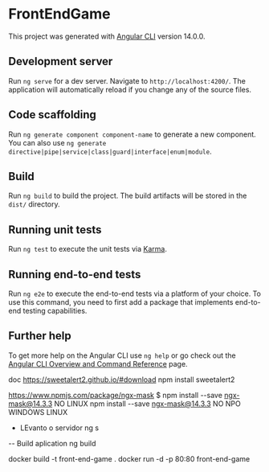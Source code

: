 # FrontEndGame

This project was generated with [Angular CLI](https://github.com/angular/angular-cli) version 14.0.0.

## Development server

Run `ng serve` for a dev server. Navigate to `http://localhost:4200/`. The application will automatically reload if you change any of the source files.

## Code scaffolding

Run `ng generate component component-name` to generate a new component. You can also use `ng generate directive|pipe|service|class|guard|interface|enum|module`.

## Build

Run `ng build` to build the project. The build artifacts will be stored in the `dist/` directory.

## Running unit tests

Run `ng test` to execute the unit tests via [Karma](https://karma-runner.github.io).

## Running end-to-end tests

Run `ng e2e` to execute the end-to-end tests via a platform of your choice. To use this command, you need to first add a package that implements end-to-end testing capabilities.

## Further help

To get more help on the Angular CLI use `ng help` or go check out the [Angular CLI Overview and Command Reference](https://angular.io/cli) page.


doc https://sweetalert2.github.io/#download
npm install sweetalert2


https://www.npmjs.com/package/ngx-mask
$ npm install --save ngx-mask@14.3.3 NO  LINUX
npm install --save ngx-mask@14.3.3 NO  NPO WINDOWS LINUX


- LEvanto o servidor
ng s

-- Build aplication
ng build 


docker build -t front-end-game .
docker run -d -p 80:80 front-end-game
